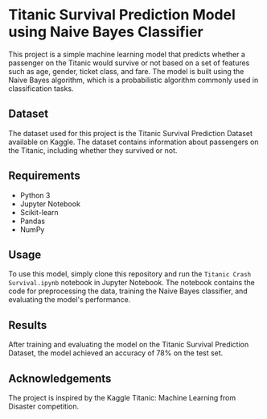 # Titanic Survival Prediction Model using Naive Bayes Classifier

This project is a simple machine learning model that predicts whether a passenger on the Titanic would survive or not based on a set of features such as age, gender, ticket class, and fare. The model is built using the Naive Bayes algorithm, which is a probabilistic algorithm commonly used in classification tasks.

## Dataset

The dataset used for this project is the Titanic Survival Prediction Dataset available on Kaggle. The dataset contains information about passengers on the Titanic, including whether they survived or not.

## Requirements

- Python 3
- Jupyter Notebook
- Scikit-learn
- Pandas
- NumPy

## Usage

To use this model, simply clone this repository and run the `Titanic Crash Survival.ipynb` notebook in Jupyter Notebook. The notebook contains the code for preprocessing the data, training the Naive Bayes classifier, and evaluating the model's performance.

## Results

After training and evaluating the model on the Titanic Survival Prediction Dataset, the model achieved an accuracy of 78% on the test set.

## Acknowledgements

The project is inspired by the Kaggle Titanic: Machine Learning from Disaster competition.

